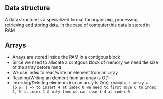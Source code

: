 ## Data structure

A data structure is a specialized format for organizing, processing, retrieving and storing data. In the case of computer this data is stored in RAM

## Arrays

- Arrays are stored inside the RAM in a contigous block
- Since we need to allocate a contgous block of memory we need the size of the array before hand
- We use index to read/write an element from an array
- Reading/Writing an element from an array is O(1)
- Inserting/Deleting elements into an array is O(n).
```Example : array = |5|6| | => to insert 4 at index 0 we need to first move 6 to index 2, 5 to index 1 & only then we can insert 4 at index 0```
